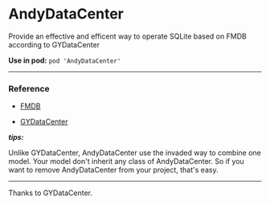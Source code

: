 # AndyDataCenter
Provide an effective and efficent way to operate SQLite based on FMDB according to GYDataCenter

__Use in pod:__  ```pod 'AndyDataCenter'```

---

### Reference

* [FMDB](https://github.com/ccgus/fmdb)

* [GYDataCenter](https://github.com/Zepo/GYDataCenter)

_**tips:**_

Unlike GYDataCenter, AndyDataCenter use the invaded way to combine one model. Your model don't inherit any class of AndyDataCenter. So if you want to remove AndyDataCenter from your project, that's easy.

---

Thanks to GYDataCenter.
